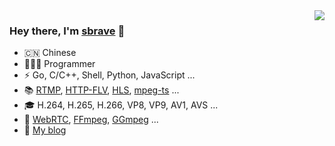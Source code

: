 <img align="right" src="https://github-readme-stats.vercel.app/api?username=sbraveyoung&show_icons=true&theme=vue" />

### Hey there, I'm [sbrave](https://sbrave.cn/about) 👋

- 🇨🇳 Chinese
- 🧑🏻‍💻 Programmer
- ⚡ Go, C/C++, Shell, Python, JavaScript ...
- :books: [RTMP](https://www.adobe.com/content/dam/acom/en/devnet/rtmp/pdf/rtmp_specification_1.0.pdf), [HTTP-FLV](https://www.adobe.com/content/dam/acom/en/devnet/flv/video_file_format_spec_v10.pdf), [HLS](https://developer.apple.com/streaming/), [mpeg-ts](https://en.wikipedia.org/wiki/MPEG_transport_stream) ...
- :mortar_board: H.264, H.265, H.266, VP8, VP9, AV1, AVS ...
- 🌱 [WebRTC](https://webrtc.org/), [FFmpeg](https://ffmpeg.org/), [GGmpeg](https://github.com/sbraveyoung/GGmpeg) ...
- :pencil: [My blog](https://sbrave.cn)
